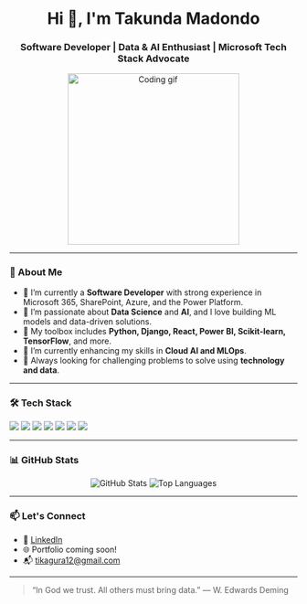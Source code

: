 <h1 align="center">Hi 👋, I'm Takunda Madondo</h1>
<h3 align="center">Software Developer | Data & AI Enthusiast | Microsoft Tech Stack Advocate</h3>

<p align="center">
  <img src="https://media.giphy.com/media/qgQUggAC3Pfv687qPC/giphy.gif" width="300" alt="Coding gif">
</p>

---

### 🚀 About Me

- 💼 I’m currently a **Software Developer** with strong experience in Microsoft 365, SharePoint, Azure, and the Power Platform.
- 🧠 I’m passionate about **Data Science** and **AI**, and I love building ML models and data-driven solutions.
- 🧰 My toolbox includes **Python, Django, React, Power BI, Scikit-learn, TensorFlow**, and more.
- 🌱 I’m currently enhancing my skills in **Cloud AI and MLOps**.
- 🎯 Always looking for challenging problems to solve using **technology and data**.

---

### 🛠️ Tech Stack

<p align="left">
  <img src="https://img.shields.io/badge/Python-3670A0?style=for-the-badge&logo=python&logoColor=white"/>
  <img src="https://img.shields.io/badge/Power%20BI-F2C811?style=for-the-badge&logo=powerbi&logoColor=black"/>
  <img src="https://img.shields.io/badge/React-20232A?style=for-the-badge&logo=react&logoColor=61DAFB"/>
  <img src="https://img.shields.io/badge/Django-092E20?style=for-the-badge&logo=django&logoColor=white"/>
  <img src="https://img.shields.io/badge/Azure-0078D4?style=for-the-badge&logo=microsoftazure&logoColor=white"/>
  <img src="https://img.shields.io/badge/Power%20Apps-742774?style=for-the-badge&logo=microsoftpowerapps&logoColor=white"/>
  <img src="https://img.shields.io/badge/PostgreSQL-336791?style=for-the-badge&logo=postgresql&logoColor=white"/>
</p>

---

### 📊 GitHub Stats

<p align="center">
  <img src="https://github-readme-stats.vercel.app/api?username=your-github-username&show_icons=true&theme=radical" alt="GitHub Stats"/>
  <img src="https://github-readme-stats.vercel.app/api/top-langs/?username=your-github-username&layout=compact&theme=radical" alt="Top Languages"/>
</p>

---

### 📫 Let's Connect

- 🔗 [LinkedIn](www.linkedin.com/in/takunda-madondo-649b66218)  
- 🌐 Portfolio coming soon!  
- 📬 tikagura12@gmail.com

---

> “In God we trust. All others must bring data.” — W. Edwards Deming

